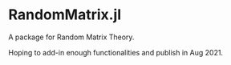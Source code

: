 # RandomMatrix.jl

A package for Random Matrix Theory.

Hoping to add-in enough functionalities and publish in Aug 2021.
